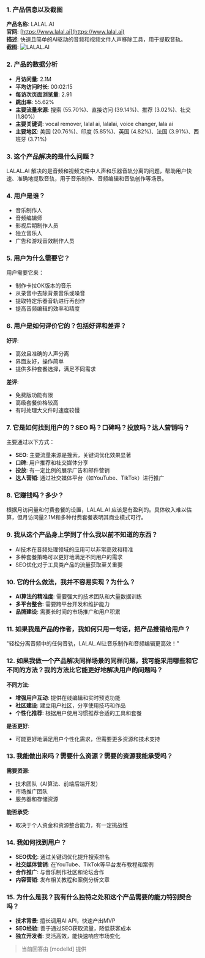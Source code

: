 ### 1. 产品信息以及截图

**产品名称**: LALAL.AI  
**官网**: [https://www.lalal.ai](https://www.lalal.ai)  
**描述**: 快速且简单的AI驱动的音频和视频文件人声移除工具，用于提取音轨。  
**截图**: ![LALAL.AI](https://cdn-images.toolify.ai/image/07309593e7a06b30a0b8849713a4d232.jpeg)

### 2. 产品的数据分析

- **月访问量**: 2.1M
- **平均访问时长**: 00:02:15
- **每访次页面浏览量**: 2.91
- **跳出率**: 55.62%
- **主要流量来源**: 搜索 (55.70%)、直接访问 (39.14%)、推荐 (3.02%)、社交 (1.80%)
- **主要关键词**: vocal remover, lalal ai, lalalai, voice changer, lala ai
- **主要地区**: 美国 (20.76%)、印度 (5.85%)、英国 (4.82%)、法国 (3.91%)、西班牙 (3.71%)

### 3. 这个产品解决的是什么问题？

LALAL.AI 解决的是音频和视频文件中人声和乐器音轨分离的问题，帮助用户快速、准确地提取音轨，用于音乐制作、音频编辑和音轨创作等场景。

### 4. 用户是谁？

- 音乐制作人
- 音频编辑师
- 影视后期制作人员
- 独立音乐人
- 广告和游戏音效制作人员

### 5. 用户为什么需要它？

用户需要它来：
- 制作卡拉OK版本的音乐
- 从录音中去除背景音乐或噪音
- 提取特定乐器音轨进行再创作
- 提高音频编辑的效率和精度

### 6. 用户是如何评价它的？包括好评和差评？

**好评**:
- 高效且准确的人声分离
- 界面友好，操作简单
- 提供多种套餐选择，满足不同需求

**差评**:
- 免费版功能有限
- 高级套餐价格较高
- 有时处理大文件时速度较慢

### 7. 它是如何找到用户的？SEO 吗？口碑吗？投放吗？达人营销吗？

主要通过以下方式：
- **SEO**: 主要流量来源是搜索，关键词优化效果显著
- **口碑**: 用户推荐和社交媒体分享
- **投放**: 有一定比例的展示广告和邮件营销
- **达人营销**: 通过社交媒体平台（如YouTube、TikTok）进行推广

### 8. 它赚钱吗？多少？

根据月访问量和付费套餐的设置，LALAL.AI 应该是有盈利的。具体收入难以估算，但月访问量2.1M和多种付费套餐表明其商业模式可行。

### 9. 我从这个产品身上学到了什么我以前不知道的东西？

- AI技术在音频处理领域的应用可以非常高效和精准
- 多种套餐策略可以更好地满足不同用户的需求
- SEO优化对于工具类产品的流量获取至关重要

### 10. 它的什么做法，我并不容易实现？为什么？

- **AI算法的精准度**: 需要强大的技术团队和大量数据训练
- **多平台整合**: 需要跨平台开发和维护能力
- **品牌建设**: 需要长时间的市场推广和用户积累

### 11. 如果我是产品的作者，我如何只用一句话，把产品推销给用户？

"轻松分离音频中的任何音轨，LALAL.AI让音乐制作和音频编辑更高效！"

### 12. 如果我做一个产品解决同样场景的同样问题，我可能采用哪些和它不同的方法？我的方法比它能更好地解决用户的问题吗？

**不同方法**:
- **增强用户互动**: 提供在线编辑和实时预览功能
- **社区建设**: 建立用户社区，分享使用技巧和作品
- **个性化推荐**: 根据用户使用习惯推荐合适的工具和套餐

**是否更好**:
- 可能更好地满足用户个性化需求，但需要更多资源和技术支持

### 13. 我能做出来吗？需要什么资源？需要的资源我能承受吗？

**需要资源**:
- 技术团队（AI算法、前端后端开发）
- 市场推广团队
- 服务器和存储资源

**能否承受**:
- 取决于个人资金和资源整合能力，有一定挑战性

### 14. 我如何找到用户？

- **SEO优化**: 通过关键词优化提升搜索排名
- **社交媒体营销**: 在YouTube、TikTok等平台发布教程和案例
- **合作推广**: 与音乐制作社区和论坛合作
- **内容营销**: 发布相关教程和案例分析文章

### 15. 为什么是我？我有什么独特之处和这个产品需要的能力特别契合吗？

- **技术背景**: 擅长调用AI API，快速产出MVP
- **SEO经验**: 善于通过SEO获取流量，降低获客成本
- **独立开发者**: 灵活高效，能快速响应市场变化

> 当前回答由 [modelId] 提供